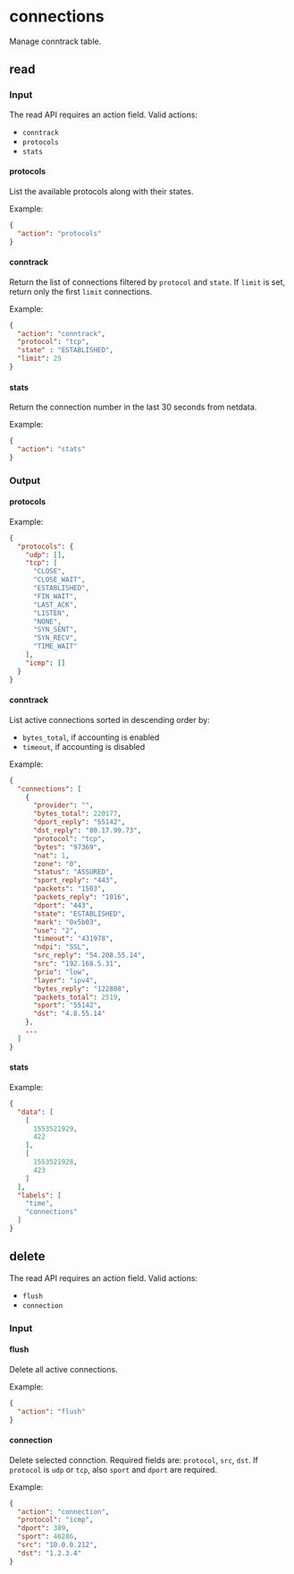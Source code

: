 # connections

Manage conntrack table.

## read

### Input

The read API requires an action field.
Valid actions:

- `conntrack`
- `protocols`
- `stats`

#### protocols

List the available protocols along with their states.

Example:
```json
{
  "action": "protocols"
}
```

#### conntrack

Return the list of connections filtered by `protocol` and `state`.
If `limit` is set, return only the first `limit` connections.

Example:
```json
{
  "action": "conntrack",
  "protocol": "tcp",
  "state" : "ESTABLISHED",
  "limit": 25
}
```

#### stats

Return the connection number in the last 30 seconds from netdata.

Example:
```json
{
  "action": "stats"
}
```

### Output

#### protocols

Example:
```json
{
  "protocols": {
    "udp": [],
    "tcp": [
      "CLOSE",
      "CLOSE_WAIT",
      "ESTABLISHED",
      "FIN_WAIT",
      "LAST_ACK",
      "LISTEN",
      "NONE",
      "SYN_SENT",
      "SYN_RECV",
      "TIME_WAIT"
    ],
    "icmp": []
  }
}
```

#### conntrack

List active connections sorted in descending order by:

- `bytes_total`, if accounting is enabled
- `timeout`, if accounting is disabled

Example:
```json
{
  "connections": [
    {
      "provider": "",
      "bytes_total": 220177,
      "dport_reply": "55142",
      "dst_reply": "80.17.99.73",
      "protocol": "tcp",
      "bytes": "97369",
      "nat": 1,
      "zone": "0",
      "status": "ASSURED",
      "sport_reply": "443",
      "packets": "1503",
      "packets_reply": "1016",
      "dport": "443",
      "state": "ESTABLISHED",
      "mark": "0x5b03",
      "use": "2",
      "timeout": "431978",
      "ndpi": "SSL",
      "src_reply": "54.208.55.14",
      "src": "192.168.5.31",
      "prio": "low",
      "layer": "ipv4",
      "bytes_reply": "122808",
      "packets_total": 2519,
      "sport": "55142",
      "dst": "4.8.55.14"
    },
    ...
  ]
}
```

#### stats

Example:
```json
{
  "data": [
    [
      1553521929,
      422
    ],
    [
      1553521928,
      423
    ]
  ],
  "labels": [
    "time",
    "connections"
  ]
}
```

## delete

The read API requires an action field.
Valid actions:

- `flush`
- `connection`

### Input

#### flush

Delete all active connections.

Example:
```json
{
  "action": "flush"
}
```

#### connection

Delete selected connction.
Required fields are: `protocol`, `src`, `dst`.
If `protocol` is `udp` or `tcp`, also `sport` and `dport` are required.

Example:
```json
{
  "action": "connection",
  "protocol": "icmp",
  "dport": 389,
  "sport": 46286,
  "src": "10.0.0.212",
  "dst": "1.2.3.4"
}
```


